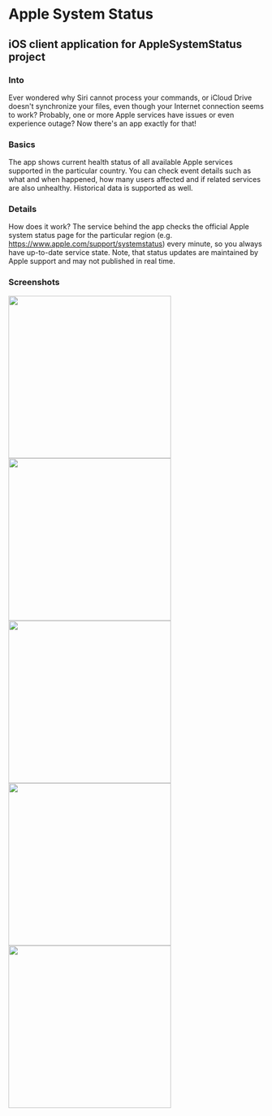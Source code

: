 # Apple System Status
## iOS client application for AppleSystemStatus project
### Into
Ever wondered why Siri cannot process your commands, or iCloud Drive doesn't synchronize your files, even though your Internet connection seems to work? Probably, one or more Apple services have issues or even experience outage? Now there's an app exactly for that!
### Basics
The app shows current health status of all available Apple services supported in the particular country. You can check event details such as what and when happened, how many users affected and if related services are also unhealthy. Historical data is supported as well.
### Details
How does it work? The service behind the app checks the official Apple system status page for the particular region (e.g. https://www.apple.com/support/systemstatus) every minute, so you always have up-to-date service state. Note, that status updates are maintained by Apple support and may not published in real time.
### Screenshots
<img src="https://blob.mdmsft.net/public/aaplss/screenshots/1.png" height="320px" /> <img src="https://blob.mdmsft.net/public/aaplss/screenshots/2.png" height="320px" />
<img src="https://blob.mdmsft.net/public/aaplss/screenshots/3.png" height="320px" /> <img src="https://blob.mdmsft.net/public/aaplss/screenshots/4.png" height="320px" />
<img src="https://blob.mdmsft.net/public/aaplss/screenshots/5.png" height="320px" />
